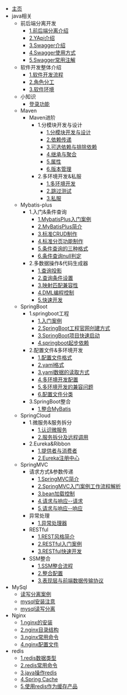 * [主页](/)
* java相关
	* 前后端分离开发
		* [1.前后端分离介绍](java/前后端分离开发/1.前后端分离介绍.md)
		* [2.YApi介绍](java/前后端分离开发/2.YApi介绍.md)
		* [3.Swagger介绍](java/前后端分离开发/3.Swagger介绍.md)
		* [4.Swagger使用方式](java/前后端分离开发/4.Swagger使用方式.md)
		* [5.Swagger常用注解](java/前后端分离开发/5.Swagger常用注解.md)
	* 软件开发整体介绍
		* [1.软件开发流程](java/软件开发整体介绍/1.软件开发流程.md)
		* [2.角色分工](java/软件开发整体介绍/2.角色分工.md)
		* [3.软件环境](java/软件开发整体介绍/3.软件环境.md)
	* 小知识
		* [登录功能](java/小知识/登录功能.md)
	* Maven
		* Maven进阶
			* 1.分模块开发与设计
				* [1.分模块开发与设计](java/Maven/Maven进阶/1.分模块开发与设计/1.分模块开发与设计.md)
				* [2.依赖传递](java/Maven/Maven进阶/1.分模块开发与设计/2.依赖传递.md)
				* [3.可选依赖与排除依赖](java/Maven/Maven进阶/1.分模块开发与设计/3.可选依赖与排除依赖.md)
				* [4.继承与聚合](java/Maven/Maven进阶/1.分模块开发与设计/4.继承与聚合.md)
				* [5.属性](java/Maven/Maven进阶/1.分模块开发与设计/5.属性.md)
				* [6.版本管理](java/Maven/Maven进阶/1.分模块开发与设计/6.版本管理.md)
			* 2.多环境开发&私服
				* [1.多环境开发](java/Maven/Maven进阶/2.多环境开发&私服/1.多环境开发.md)
				* [2.跳过测试](java/Maven/Maven进阶/2.多环境开发&私服/2.跳过测试.md)
				* [3.私服](java/Maven/Maven进阶/2.多环境开发&私服/3.私服.md)
	* Mybatis-plus
		* 1.入门&条件查询
			* [1.MybatisPlus入门案例](java/MyBatis-Plus/1.入门&条件查询/1.MybatisPlus入门案例.md)
			* [2.MyBatisPlus简介](java/MyBatis-Plus/1.入门&条件查询/2.MyBatisPlus简介.md)
			* [3.标准CRUD制作](java/MyBatis-Plus/1.入门&条件查询/3.标准CRUD制作.md)
			* [4.标准分页功能制作](java/MyBatis-Plus/1.入门&条件查询/4.标准分页功能制作.md)
			* [5.条件查询的三种格式](java/MyBatis-Plus/1.入门&条件查询/5.条件查询的三种格式.md)
			* [6.条件查询null判定](java/MyBatis-Plus/1.入门&条件查询/6.条件查询null判定.md)
		* 2.多数据操作&代码生成器
			* [1.查询投影](java/MyBatis-Plus/2.多数据操作&代码生成器/1.查询投影.md)
			* [2.查询条件设置](java/MyBatis-Plus/2.多数据操作&代码生成器/2.查询条件设置.md)
			* [3.映射匹配兼容性](java/MyBatis-Plus/2.多数据操作&代码生成器/3.映射匹配兼容性.md)
			* [4.DML编程控制](java/MyBatis-Plus/2.多数据操作&代码生成器/4.DML编程控制.md)
			* [5.快速开发](java/MyBatis-Plus/2.多数据操作&代码生成器/5.快速开发.md)
	* SpringBoot
		* 1.springboot工程
			* [1.入门案例](java/SpringBoot/1.springboot工程/1.入门案例.md)
			* [2.SpringBoot工程官网创建方式](java/SpringBoot/1.springboot工程/2.SpringBoot工程官网创建方式.md)
			* [3.SpringBoot项目快速启动](java/SpringBoot/1.springboot工程/3.SpringBoot项目快速启动.md)
			* [4.springboot起步依赖](java/SpringBoot/1.springboot工程/4.springboot起步依赖.md)
		* 2.配置文件&多环境开发
			* [1.配置文件格式](java/SpringBoot/2.配置文件&多环境开发/1.配置文件格式.md)
			* [2.yaml格式](java/SpringBoot/2.配置文件&多环境开发/2.yaml格式.md)
			* [3.yaml数据的读取方式](java/SpringBoot/2.配置文件&多环境开发/3.yaml数据的读取方式.md)
			* [4.多环境开发配置](java/SpringBoot/2.配置文件&多环境开发/4.多环境开发配置.md)
			* [5.多环境开发的兼容问题](java/SpringBoot/2.配置文件&多环境开发/5.多环境开发的兼容问题.md)
			* [6.配置文件分类](java/SpringBoot/2.配置文件&多环境开发/6.配置文件分类.md)
		* 3.SpringBoot整合
			* [1.整合MyBatis](java/SpringBoot/3.SpringBoot整合/1.整合MyBatis.md)
	* SpringCloud
		* 1.微服务&服务拆分
			* [1.认识微服务](java/SpringCloud/1.微服务&服务拆分/1.认识微服务.md)
			* [2.服务拆分及远程调用](java/SpringCloud/1.微服务&服务拆分/2.服务拆分及远程调用.md)
		* 2.Eureka&Ribbon
			* [1.提供者与消费者](java/SpringCloud/2.Eureka&Ribbon/1.提供者与消费者.md)
			* [2.Eureka注册中心](java/SpringCloud/2.Eureka&Ribbon/2.Eureka注册中心.md)
	* SpringMVC
		* 请求方式&参数传递
			* [1.SpringMVC简介](java/springMVC/请求方式&参数传递/1.SpringMVC简介.md)
			* [2.SpringMVC入门案例工作流程解析](java/springMVC/请求方式&参数传递/2.SpringMVC入门案例工作流程解析.md)
			* [3.bean加载控制](java/springMVC/请求方式&参数传递/3.bean加载控制.md)
			* [4.请求与响应--请求](java/springMVC/请求方式&参数传递/4.请求与响应--请求.md)
			* [5.请求与响应--响应](java/springMVC/请求方式&参数传递/5.请求与响应--响应.md)
		* 异常处理
			* [1.异常处理器](java/springMVC/异常处理/1.异常处理器.md)
		* RESTful
			* [1.REST风格简介](java/springMVC/RESTful/1.REST风格简介.md)
			* [2.RESTful入门案例](java/springMVC/RESTful/2.RESTful入门案例.md)
			* [3.RESTful快速开发](java/springMVC/RESTful/3.RESTful快速开发.md)
		* SSM整合
			* [1.SSM整合流程](java/springMVC/SSM整合/1.SSM整合流程.md)
			* [2.整合配置](java/springMVC/SSM整合/2.整合配置.md)
			* [3.表现层与前端数据传输协议](java/springMVC/SSM整合/3.表现层与前端数据传输协议.md)
* MySql
	* [读写分离案例](MySQL/读写分离案例.md)
	* [mysql安装注意](MySQL/mysql安装注意.md)
	* [mysql读写分离](MySQL/mysql读写分离.md)
* Nginx
	* [1.nginx的安装](Nginx/1.nginx的安装.md)
	* [2.nginx目录结构](Nginx/2.nginx目录结构.md)
	* [3.nginx常用命令](Nginx/3.nginx常用命令.md)
	* [4.nginx配置文件](Nginx/4.nginx配置文件.md)
* redis
	* [1.redis数据类型](redis/1.redis数据类型.md)
	* [2.redis常用命令](redis/2.redis常用命令.md)
	* [3.java操作redis](redis/3.java操作redis.md)
	* [4.Spring Cache](redis/4.Spring%20Cache.md)
	* [5.使用redis作为缓存产品](redis/5.使用redis作为缓存产品.md)